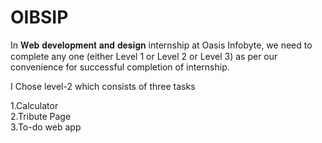 # OIBSIP
In 𝐖𝐞𝐛 𝐝𝐞𝐯𝐞𝐥𝐨𝐩𝐦𝐞𝐧𝐭 𝐚𝐧𝐝 𝐝𝐞𝐬𝐢𝐠𝐧 internship at Oasis Infobyte, we  need to complete any one (either Level 1 or Level 2 or Level 3) 
as per our convenience for successful completion of internship.


I Chose level-2 which consists of three tasks

1.Calculator             
2.Tribute Page            
3.To-do web app
